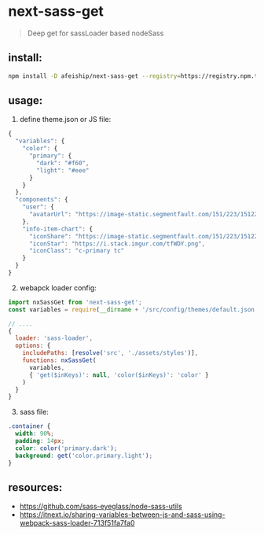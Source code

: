 # next-sass-get
> Deep get for sassLoader based nodeSass

## install:
```bash
npm install -D afeiship/next-sass-get --registry=https://registry.npm.taobao.org
```

## usage:
1. define theme.json or JS file:

```js
{
  "variables": {
    "color": {
      "primary": {
        "dark": "#f60",
        "light": "#eee"
      }
    }
  },
  "components": {
    "user": {
      "avatarUrl": "https://image-static.segmentfault.com/151/223/1512235645-5c77c9963220a_articlex"
    },
    "info-item-chart": {
      "iconShare": "https://image-static.segmentfault.com/151/223/1512235645-5c77c9963220a_articlex",
      "iconStar": "https://i.stack.imgur.com/tfWDY.png",
      "iconClass": "c-primary tc"
    }
  }
}
```

2. webapck loader config:
```js
import nxSassGet from 'next-sass-get';
const variables = require(__dirname + '/src/config/themes/default.json').variables;

// ....
{
  loader: 'sass-loader',
  options: {
    includePaths: [resolve('src', './assets/styles')],
    functions: nxSassGet(
      variables,
      { 'get($inKeys)': null, 'color($inKeys)': 'color' }
    )
  }
}
```

3. sass file:
```scss
.container {
  width: 90%;
  padding: 14px;
  color: color('primary.dark');
  background: get('color.primary.light');
}
```

## resources:
- https://github.com/sass-eyeglass/node-sass-utils
- https://itnext.io/sharing-variables-between-js-and-sass-using-webpack-sass-loader-713f51fa7fa0
